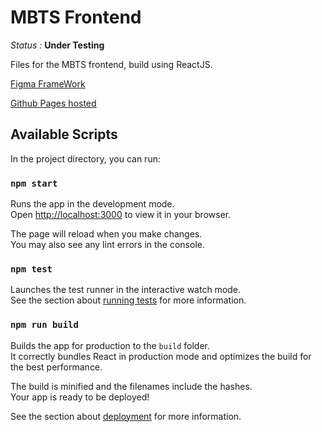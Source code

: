 # MBTS Frontend

_Status :_ __Under Testing__

Files for the MBTS frontend, build using ReactJS.

[Figma FrameWork](https://www.figma.com/file/HGGsGDQcVxS6AQEClTuk72/Iteration-4?node-id=0%3A1)

[Github Pages hosted](https://movies-by-the-sea.github.io/mbts-frontend/)

## Available Scripts

In the project directory, you can run:

### `npm start`

Runs the app in the development mode.\
Open [http://localhost:3000](http://localhost:3000) to view it in your browser.

The page will reload when you make changes.\
You may also see any lint errors in the console.

### `npm test`

Launches the test runner in the interactive watch mode.\
See the section about [running tests](https://facebook.github.io/create-react-app/docs/running-tests) for more information.

### `npm run build`

Builds the app for production to the `build` folder.\
It correctly bundles React in production mode and optimizes the build for the best performance.

The build is minified and the filenames include the hashes.\
Your app is ready to be deployed!

See the section about [deployment](https://facebook.github.io/create-react-app/docs/deployment) for more information.
